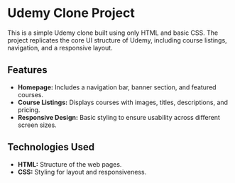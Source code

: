 # Udemy Clone Project

This is a simple Udemy clone built using only HTML and basic CSS. The project replicates the core UI structure of Udemy, including course listings, navigation, and a responsive layout.

## Features

- **Homepage:** Includes a navigation bar, banner section, and featured courses.
- **Course Listings:** Displays courses with images, titles, descriptions, and pricing.
- **Responsive Design:** Basic styling to ensure usability across different screen sizes.

## Technologies Used

- **HTML:** Structure of the web pages.
- **CSS:** Styling for layout and responsiveness.
